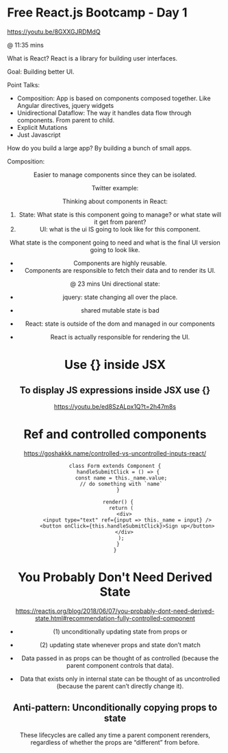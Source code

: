 # Free React.js Bootcamp - Day 1

https://youtu.be/8GXXGJRDMdQ

@ 11:35 mins

What is React? React is a library for building user interfaces.

Goal: Building better UI.

Point Talks:
* Composition: App is based on components composed together. Like Angular directives, jquery widgets
* Unidirectional Dataflow: The way it handles data flow through components. From parent to child.
* Explicit Mutations
* Just Javascript

How do you build a large app? By building a bunch of small apps.

Composition:
<Container>
  <Navbar/>
  <Header/>
<Container/>

Easier to manage components since they can be isolated. 

Twitter example:
 
 Thinking about components in React:
 1. State: What state is this component going to manage? or what state will it get from parent?
 2. UI: what is the ui IS going to look like for this component.

What state is the component going to need and what is the final UI version going to look like.

* Components are highly reusable.
* Components are responsible to fetch their data and to render its UI.

@ 23 mins
Uni directional state:

* jquery: state changing all over the place.
* shared mutable state is bad

* React: state is outside of the dom and managed in our components
* React is actually responsible for rendering the UI.

# Use {} inside JSX
## To display JS expressions inside JSX use {}
https://youtu.be/ed8SzALpx1Q?t=2h47m8s

# Ref and controlled components
https://goshakkk.name/controlled-vs-uncontrolled-inputs-react/

```
class Form extends Component {
  handleSubmitClick = () => {
    const name = this._name.value;
    // do something with `name`
  }

  render() {
    return (
      <div>
        <input type="text" ref={input => this._name = input} />
        <button onClick={this.handleSubmitClick}>Sign up</button>
      </div>
    );
  }
}
```
# You Probably Don't Need Derived State
https://reactjs.org/blog/2018/06/07/you-probably-dont-need-derived-state.html#recommendation-fully-controlled-component

* (1) unconditionally updating state from props or 
* (2) updating state whenever props and state don’t match

* Data passed in as props can be thought of as controlled (because the parent component controls that data). 
* Data that exists only in internal state can be thought of as uncontrolled (because the parent can’t directly change it).

## Anti-pattern: Unconditionally copying props to state

These lifecycles are called any time a parent component rerenders, regardless of whether the props are “different” from before. 
